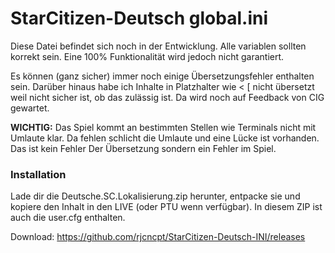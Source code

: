 # StarCitizen-Deutsch global.ini
Diese Datei befindet sich noch in der Entwicklung. Alle variablen sollten korrekt sein. Eine 100% Funktionalität wird jedoch nicht garantiert.

Es können (ganz sicher) immer noch einige Übersetzungsfehler enthalten sein. Darüber hinaus habe ich Inhalte in Platzhalter wie < [ nicht übersetzt weil nicht sicher ist, ob das zulässig ist. Da wird noch auf Feedback von CIG gewartet. 

**WICHTIG:** Das Spiel kommt an bestimmten Stellen wie Terminals nicht mit Umlaute klar. Da fehlen schlicht die Umlaute und eine Lücke ist vorhanden. Das ist kein Fehler Der Übersetzung sondern ein Fehler im Spiel. 

### Installation
Lade dir die Deutsche.SC.Lokalisierung.zip herunter, entpacke sie und kopiere den Inhalt in den LIVE (oder PTU wenn verfügbar). In diesem ZIP ist auch die user.cfg enthalten.

Download: https://github.com/rjcncpt/StarCitizen-Deutsch-INI/releases
